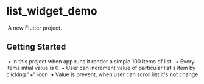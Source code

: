 # list_widget_demo
​
A new Flutter project.
​
## Getting Started
​
• In this project when app runs it render a simple 100 items of list.
​
• Every items intial value is 0
​
• User can increment value of particular list's item by clicking "+" icon
​
• Value is prevent, when user can scroll list it's not change 
